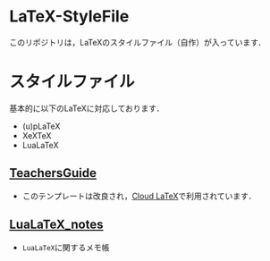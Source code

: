 # LaTeX-StyleFile
  このリポジトリは，LaTeXのスタイルファイル（自作）が入っています．　
# スタイルファイル
基本的に以下のLaTeXに対応しております．
* (u)pLaTeX
* XeXTeX
* LuaLaTeX
## [TeachersGuide](https://github.com/MIZOGUCHIKoki/LaTeX-StyleFile/tree/main/TeachersGuide)
- このテンプレートは改良され，[Cloud LaTeX](https://cloudlatex.io/)で利用されています．
## [LuaLaTeX_notes](https://github.com/MIZOGUCHIKoki/LaTeX-StyleFile/tree/main/LuaLaTeX_notes)
- `LuaLaTeX`に関するメモ帳
